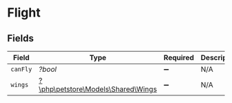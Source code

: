 # Flight


## Fields

| Field                                                              | Type                                                               | Required                                                           | Description                                                        |
| ------------------------------------------------------------------ | ------------------------------------------------------------------ | ------------------------------------------------------------------ | ------------------------------------------------------------------ |
| `canFly`                                                           | *?bool*                                                            | :heavy_minus_sign:                                                 | N/A                                                                |
| `wings`                                                            | [?\php\petstore\Models\Shared\Wings](../../Models/Shared/Wings.md) | :heavy_minus_sign:                                                 | N/A                                                                |